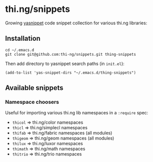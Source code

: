 # thi.ng/snippets

Growing [yasnippet](https://github.com/capitaomorte/yasnippet) code
snippet collection for various thi.ng libraries:

## Installation

```
cd ~/.emacs.d
git clone git@github.com:thi-ng/snippets.git thing-snippets
```

Then add directory to yasnippet search paths (in `init.el`):

```emacs-lisp
(add-to-list 'yas-snippet-dirs "~/.emacs.d/thing-snippets")
```

## Available snippets

### Namespace choosers

Useful for importing various thi.ng lib namespaces in a `:require` spec:

* `thicol` => thi.ng/color namespaces
* `thicl` => thi.ng/simplecl namespaces
* `thifab` => thi.ng/fabric namespaces (all modules)
* `thigeom` => thi.ng/geom namespaces (all modules)
* `thilux` => thi.ng/luxor namespaces
* `thimath` => thi.ng/math namespaces
* `thitrio` => thi.ng/trio namespaces

